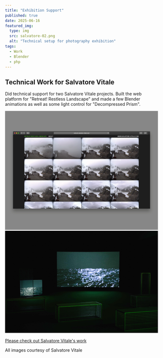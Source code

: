 ```yaml
---
title: "Exhibition Support"
published: true
date: 2025-06-16
featured_img:
  type: img
  src: salvatore-02.png
  alt: "Technical setup for photography exhibition"
tags:
  - Work
  - Blender
  - php
---
```


## Technical Work for Salvatore Vitale

Did technical support for two Salvatore Vitale projects. Built the web platform for "Retreat! Restless Landscape" and made a few Blender animations as well as some light control for "Decompressed Prism".

![medium:](salvatore-02.png)
![medium:](salvatore-03.png)

[Please check out Salvatore Vitale's work](https://www.salvatore-vitale.com/)

All images courtesy of Salvatore Vitale